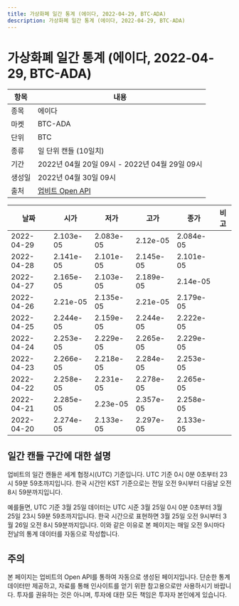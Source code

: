 ```yaml
---
title: 가상화폐 일간 통계 (에이다, 2022-04-29, BTC-ADA)
description: 가상화폐 일간 통계 (에이다, 2022-04-29, BTC-ADA)
---
```



가상화폐 일간 통계 (에이다, 2022-04-29, BTC-ADA)
===

|항목|내용|
|--|--|
|종목|에이다|
|마켓|BTC-ADA|
|단위|BTC|
|종류|일 단위 캔들 (10일치)|
|기간|2022년 04월 20일 09시 - 2022년 04월 29일 09시|
|생성일|2022년 04월 30일 09시|
|출처|[업비트 Open API](https://docs.upbit.com)|


|날짜|시가|저가|고가|종가|비고|
|--|--|--|--|--|--|
|2022-04-29|2.103e-05|2.083e-05|2.12e-05|2.084e-05|    |
|2022-04-28|2.141e-05|2.101e-05|2.145e-05|2.101e-05|    |
|2022-04-27|2.165e-05|2.103e-05|2.189e-05|2.14e-05|    |
|2022-04-26|2.21e-05|2.135e-05|2.21e-05|2.179e-05|    |
|2022-04-25|2.244e-05|2.159e-05|2.244e-05|2.222e-05|    |
|2022-04-24|2.253e-05|2.229e-05|2.265e-05|2.229e-05|    |
|2022-04-23|2.266e-05|2.218e-05|2.284e-05|2.253e-05|    |
|2022-04-22|2.258e-05|2.231e-05|2.278e-05|2.265e-05|    |
|2022-04-21|2.285e-05|2.23e-05|2.357e-05|2.258e-05|    |
|2022-04-20|2.274e-05|2.133e-05|2.297e-05|2.133e-05|    |


일간 캔들 구간에 대한 설명
---


업비트의 일간 캔들은 세계 협정시(UTC) 기준입니다. 
UTC 기준 0시 0분 0초부터 23시 59분 59초까지입니다. 
한국 시간인 KST 기준으로는 전일 오전 9시부터 다음날 오전 8시 59분까지입니다. 


예를들면, UTC 기준 3월 25일 데이터는 UTC 시준 3월 25일 0시 0분 0초부터 3월 25일 23시 59분 59초까지입니다. 
한국 시간으로 표현하면 3월 25일 오전 9시부터 3월 26일 오전 8시 59분까지입니다. 
이와 같은 이유로 본 페이지는 매일 오전 9시마다 전날의 통계 데이터를 자동으로 작성합니다. 


주의
---


본 페이지는 업비트의 Open API를 통하여 자동으로 생성된 페이지입니다. 
단순한 통계 데이터만 제공하고, 자료를 통해 인사이트를 얻기 위한 참고용으로만 사용하시기 바랍니다. 
투자를 권유하는 것은 아니며, 투자에 대한 모든 책임은 투자자 본인에게 있습니다. 
